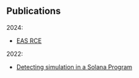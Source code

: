 ## Publications

2024:  
- [EAS RCE](./2024-04-03%20EAS%20RCE/EAS%20RCE.md)

2022:  
- [Detecting simulation in a Solana Program](./2022-02-01%20Detecting%20simulation%20in%20a%20Solana%20program/publication.md)
